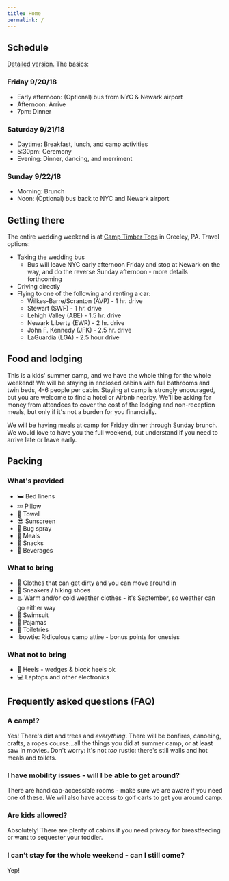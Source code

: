 ```yaml
---
title: Home
permalink: /
---
```


## Schedule

[Detailed version.](https://docs.google.com/spreadsheets/d/1K9dkzbGwUyas4RwjlyMeT2W_QGIkFWSuil9DN-9U4us/edit?usp=sharing) The basics:

### Friday 9/20/18

* Early afternoon: (Optional) bus from NYC & Newark airport
* Afternoon: Arrive
* 7pm: Dinner

### Saturday 9/21/18

* Daytime: Breakfast, lunch, and camp activities
* 5:30pm: Ceremony
* Evening: Dinner, dancing, and merriment

### Sunday 9/22/18

* Morning: Brunch
* Noon: (Optional) bus back to NYC and Newark airport

## Getting there

The entire wedding weekend is at [Camp Timber Tops](https://goo.gl/maps/y4kaPXRxMxT2) in Greeley, PA. Travel options:

* Taking the wedding bus
    * Bus will leave NYC early afternoon Friday and stop at Newark on the way, and do the reverse Sunday afternoon - more details forthcoming
* Driving directly
* Flying to one of the following and renting a car:
    * Wilkes-Barre/Scranton (AVP) - 1 hr. drive
    * Stewart (SWF) - 1 hr. drive
    * Lehigh Valley (ABE) - 1.5 hr. drive
    * Newark Liberty (EWR) - 2 hr. drive
    * John F. Kennedy (JFK) - 2.5 hr. drive
    * LaGuardia (LGA) - 2.5 hour drive

## Food and lodging

This is a kids' summer camp, and we have the whole thing for the whole weekend! We will be staying in enclosed cabins with full bathrooms and twin beds, 4-6 people per cabin. Staying at camp is strongly encouraged, but you are welcome to find a hotel or Airbnb nearby. We'll be asking for money from attendees to cover the cost of the lodging and non-reception meals, but only if it's not a burden for you financially.

We will be having meals at camp for Friday dinner through Sunday brunch. We would love to have you the full weekend, but understand if you need to arrive late or leave early.

## Packing

### What's provided

* :bed: Bed linens
* :zzz: Pillow
* :shower: Towel
* :sunglasses: Sunscreen
* :bug: Bug spray
* :fork_and_knife: Meals
* :doughnut: Snacks
* :tropical_drink: Beverages

### What to bring

* :running: Clothes that can get dirty and you can move around in
* :shoe: Sneakers / hiking shoes
* :hotsprings: Warm and/or cold weather clothes - it's September, so weather can go either way
* :bikini: Swimsuit
* :bear: Pajamas
* :potable_water: Toiletries
* :bowtie: Ridiculous camp attire - bonus points for onesies

### What not to bring

* :high_heel: Heels - wedges & block heels ok
* :computer: Laptops and other electronics

## Frequently asked questions (FAQ)

### A camp!?

Yes! There's dirt and trees and _everything_. There will be bonfires, canoeing, crafts, a ropes course...all the things you did at summer camp, or at least saw in movies. Don't worry: it's not _too_ rustic: there's still walls and hot meals and toilets.

### I have mobility issues - will I be able to get around?

There are handicap-accessible rooms - make sure we are aware if you need one of these. We will also have access to golf carts to get you around camp.

### Are kids allowed?

Absolutely! There are plenty of cabins if you need privacy for breastfeeding or want to sequester your toddler.

### I can’t stay for the whole weekend - can I still come?

Yep!

